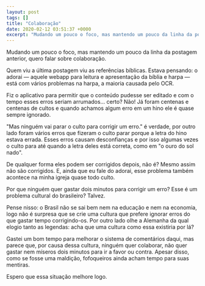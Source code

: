 ```yaml
---
layout: post
tags: []
title: "Colaboração"
date: 2020-02-12 03:51:37 +0000
excerpt: "Mudando um pouco o foco, mas mantendo um pouco da linha da postagem anterior, quero falar sobre colaboração.  Quem viu a última postagem..."
---
```


Mudando um pouco o foco, mas mantendo um pouco da linha da postagem anterior, quero falar sobre colaboração.

Quem viu a última postagem viu as referências bíblicas. Estava pensando: o adorai ― aquele webapp para leitura e apresentação da bíblia e harpa ― está com vários problemas na harpa, a maioria causada pelo OCR.

Fiz o aplicativo para permitir que o conteúdo pudesse ser editado e com o tempo esses erros seriam arrumados… certo? Não! Já foram centenas e centenas de cultos e quando achamos algum erro em um hino ele é quase sempre ignorado.

"Mas ninguém vai parar o culto para corrigir um erro." é verdade, por outro lado foram vários erros que fizeram o culto parar porque a letra do hino estava errada. Esses erros causam desconfianças e por isso algumas vezes o culto para até quando a letra deles está correta, como em "o ouro do sol nado".

De qualquer forma eles podem ser corrigidos depois, não é? Mesmo assim não são corrigidos. E, ainda que eu fale do adorai, esse problema também acontece na minha igreja quase todo culto.

Por que ninguém quer gastar dois minutos para corrigir um erro? Esse é um problema cultural do brasileiro? Talvez.

Pense nisso: o Brasil não se sai bem nem na educação e nem na economia, logo não é surpresa que se crie uma cultura que prefere ignorar erros do que gastar tempo corrigindo-os. Por outro lado olhe a Alemanha da qual elogio tanto as legendas: acha que uma cultura como essa existiria por lá?

Gastei um bom tempo para melhorar o sistema de comentários daqui, mas parece que, por causa dessa cultura, ninguém quer colaborar, não quer gastar nem míseros dois minutos para ir a favor ou contra. Apesar disso, como se fosse uma maldição, fofoqueiros ainda acham tempo para suas mentiras.

Espero que essa situação melhore logo.